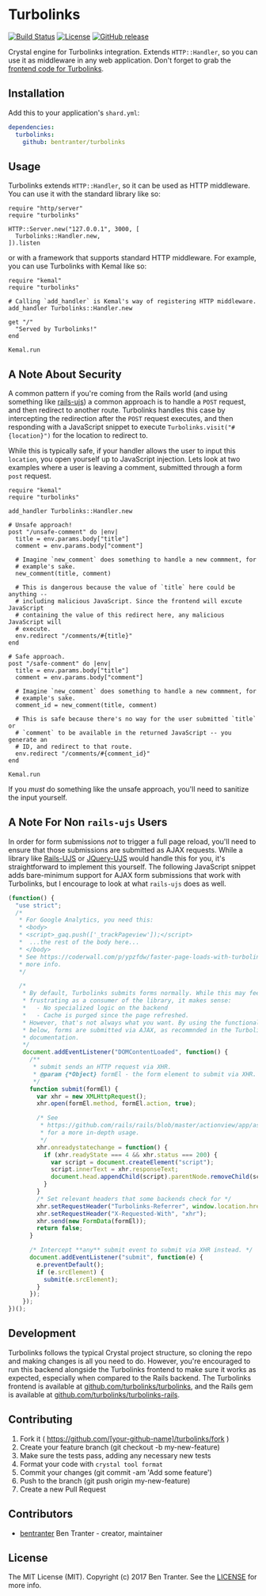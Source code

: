 # Turbolinks

[![Build Status](https://travis-ci.org/bentranter/turbolinks.svg?branch=master)](https://travis-ci.org/bentranter/turbolinks) [![License](https://img.shields.io/github/license/bentranter/turbolinks.svg)](https://github.com/bentranter/turbolinks/blob/master/LICENSE)
[![GitHub release](https://img.shields.io/github/release/bentranter/turbolinks.svg)](https://github.com/bentranter/turbolinks/releases)

Crystal engine for Turbolinks integration. Extends `HTTP::Handler`, so you can use it as middleware in any web application. Don't forget to grab the [frontend code for Turbolinks](https://github.com/turbolinks/turbolinks).

## Installation

Add this to your application's `shard.yml`:

```yaml
dependencies:
  turbolinks:
    github: bentranter/turbolinks
```

## Usage

Turbolinks extends `HTTP::Handler`, so it can be used as HTTP middleware. You can use it with the standard library like so:

```crystal
require "http/server"
require "turbolinks"

HTTP::Server.new("127.0.0.1", 3000, [
  Turbolinks::Handler.new,
]).listen
```

or with a framework that supports standard HTTP middleware. For example, you can use Turbolinks with Kemal like so:

```crystal
require "kemal"
require "turbolinks"

# Calling `add_handler` is Kemal's way of registering HTTP middleware.
add_handler Turbolinks::Handler.new

get "/"
  "Served by Turbolinks!"
end

Kemal.run
```

## A Note About Security

A common pattern if you're coming from the Rails world (and using something like [rails-ujs](https://github.com/rails/rails/tree/master/actionview/app/assets/javascripts)) a common approach is to handle a `POST` request, and then redirect to another route. Turbolinks handles this case by intercepting the redirection after the `POST` request executes, and then responding with a JavaScript snippet to execute `Turbolinks.visit("#{location}")` for the location to redirect to.

While this is typically safe, if your handler allows the user to input this `location`, you open yourself up to JavaScript injection. Lets look at two examples where a user is leaving a comment, submitted through a form `post` request.

```crystal
require "kemal"
require "turbolinks"

add_handler Turbolinks::Handler.new

# Unsafe approach!
post "/unsafe-comment" do |env|
  title = env.params.body["title"]
  comment = env.params.body["comment"]

  # Imagine `new_comment` does something to handle a new commment, for
  # example's sake.
  new_comment(title, comment)

  # This is dangerous because the value of `title` here could be anything --
  # including malicious JavaScript. Since the frontend will excute JavaScript
  # containing the value of this redirect here, any malicious JavaScript will
  # execute.
  env.redirect "/comments/#{title}"
end

# Safe approach.
post "/safe-comment" do |env|
  title = env.params.body["title"]
  comment = env.params.body["comment"]

  # Imagine `new_comment` does something to handle a new commment, for
  # example's sake.
  comment_id = new_comment(title, comment)

  # This is safe because there's no way for the user submitted `title` or
  # `comment` to be available in the returned JavaScript -- you generate an
  # ID, and redirect to that route.
  env.redirect "/comments/#{comment_id}"
end

Kemal.run
```

If you _must_ do something like the unsafe approach, you'll need to sanitize the input yourself.

## A Note For Non `rails-ujs` Users

In order for form submissions _not_ to trigger a full page reload, you'll need to ensure that those submissions are submitted as AJAX requests. While a library like [Rails-UJS](https://github.com/rails/rails/tree/master/actionview/app/assets/javascripts) or [JQuery-UJS](https://github.com/rails/jquery-ujs) would handle this for you, it's straightforward to implement this yourself. The following JavaScript snippet adds bare-minimum support for AJAX form submissions that work with Turbolinks, but I encourage to look at what `rails-ujs` does as well.

```js
(function() {
  "use strict";
  /*
   * For Google Analytics, you need this:
   * <body>
   * <script>_gaq.push(['_trackPageview']);</script>
   *  ...the rest of the body here...
   * </body>
   * See https://coderwall.com/p/ypzfdw/faster-page-loads-with-turbolinks for
   * more info.
   */

   /*
    * By default, Turbolinks submits forms normally. While this may feel
    * frustrating as a consumer of the library, it makes sense:
    *   - No specialized logic on the backend
    *   - Cache is purged since the page refreshed.
    * However, that's not always what you want. By using the functionality
    * below, forms are submitted via AJAX, as recommnded in the Turbolinks
    * documentation.
    */
    document.addEventListener("DOMContentLoaded", function() {
      /**
       * submit sends an HTTP request via XHR.
       * @param {*Object} formEl - the form element to submit via XHR.
       */
      function submit(formEl) {
        var xhr = new XMLHttpRequest();
        xhr.open(formEl.method, formEl.action, true);

        /* See
         * https://github.com/rails/rails/blob/master/actionview/app/assets/javascripts/rails-ujs/utils/ajax.coffee
         * for a more in-depth usage.
         */
        xhr.onreadystatechange = function() {
          if (xhr.readyState === 4 && xhr.status === 200) {
            var script = document.createElement("script");
            script.innerText = xhr.responseText;
            document.head.appendChild(script).parentNode.removeChild(script);
          }
        }
        /* Set relevant headers that some backends check for */
        xhr.setRequestHeader("Turbolinks-Referrer", window.location.href);
        xhr.setRequestHeader("X-Requested-With", "xhr");
        xhr.send(new FormData(formEl));
        return false;
      }

      /* Intercept **any** submit event to submit via XHR instead. */
      document.addEventListener("submit", function(e) {
        e.preventDefault();
        if (e.srcElement) {
          submit(e.srcElement);
        }
      });
    });
})();
```

## Development

Turbolinks follows the typical Crystal project structure, so cloning the repo and making changes is all you need to do. However, you're encouraged to run this backend alongside the Turbolinks frontend to make sure it works as expected, especially when compared to the Rails backend. The Turbolinks frontend is available at [github.com/turbolinks/turbolinks](https://github.com/turbolinks/turbolinks), and the Rails gem is available at [github.com/turbolinks/turbolinks-rails](https://github.com/turbolinks/turbolinks-rails).

## Contributing

1. Fork it ( https://github.com/[your-github-name]/turbolinks/fork )
1. Create your feature branch (git checkout -b my-new-feature)
1. Make sure the tests pass, adding any necessary new tests
1. Format your code with `crystal tool format`
1. Commit your changes (git commit -am 'Add some feature')
1. Push to the branch (git push origin my-new-feature)
1. Create a new Pull Request

## Contributors

- [bentranter](https://github.com/bentranter) Ben Tranter - creator, maintainer

## License

The MIT License (MIT). Copyright (c) 2017 Ben Tranter. See the [LICENSE](/LICENSE) for more info.
